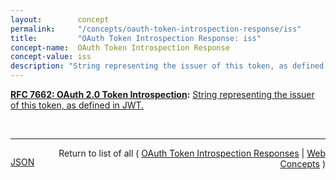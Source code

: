 ```yaml
---
layout:        concept
permalink:     "/concepts/oauth-token-introspection-response/iss"
title:         "OAuth Token Introspection Response: iss"
concept-name:  OAuth Token Introspection Response
concept-value: iss
description: "String representing the issuer of this token, as defined in JWT."
---
```


**[RFC 7662: OAuth 2.0 Token Introspection](/specs/IETF/RFC/7662 "This specification defines a method for a protected resource to query an OAuth 2.0 authorization server to determine the active state of an OAuth 2.0 token and to determine meta-information about this token. OAuth 2.0 deployments can use this method to convey information about the authorization context of the token from the authorization server to the protected resource."):** [String representing the issuer of this token, as defined in JWT.](http://tools.ietf.org/html/rfc7662#section-2.2 "Read documentation for OAuth Token Introspection Response &#34;iss&#34;")

<br/>
<hr/>

<p style="float : left"><a href="./iss.json" title="JSON representing this particular Web Concept value">JSON</a></p>
<p style="text-align: right">Return to list of all ( <a href="../oauth-token-introspection-response/">OAuth Token Introspection Responses</a> | <a href="../">Web Concepts</a> )</p>
